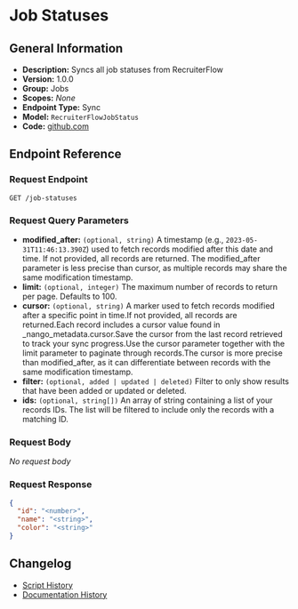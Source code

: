 <!-- BEGIN GENERATED CONTENT -->
# Job Statuses

## General Information

- **Description:** Syncs all job statuses from RecruiterFlow
- **Version:** 1.0.0
- **Group:** Jobs
- **Scopes:** _None_
- **Endpoint Type:** Sync
- **Model:** `RecruiterFlowJobStatus`
- **Code:** [github.com](https://github.com/NangoHQ/integration-templates/tree/main/integrations/recruiterflow/syncs/job-statuses.ts)


## Endpoint Reference

### Request Endpoint

`GET /job-statuses`

### Request Query Parameters

- **modified_after:** `(optional, string)` A timestamp (e.g., `2023-05-31T11:46:13.390Z`) used to fetch records modified after this date and time. If not provided, all records are returned. The modified_after parameter is less precise than cursor, as multiple records may share the same modification timestamp.
- **limit:** `(optional, integer)` The maximum number of records to return per page. Defaults to 100.
- **cursor:** `(optional, string)` A marker used to fetch records modified after a specific point in time.If not provided, all records are returned.Each record includes a cursor value found in _nango_metadata.cursor.Save the cursor from the last record retrieved to track your sync progress.Use the cursor parameter together with the limit parameter to paginate through records.The cursor is more precise than modified_after, as it can differentiate between records with the same modification timestamp.
- **filter:** `(optional, added | updated | deleted)` Filter to only show results that have been added or updated or deleted.
- **ids:** `(optional, string[])` An array of string containing a list of your records IDs. The list will be filtered to include only the records with a matching ID.

### Request Body

_No request body_

### Request Response

```json
{
  "id": "<number>",
  "name": "<string>",
  "color": "<string>"
}
```

## Changelog

- [Script History](https://github.com/NangoHQ/integration-templates/commits/main/integrations/recruiterflow/syncs/job-statuses.ts)
- [Documentation History](https://github.com/NangoHQ/integration-templates/commits/main/integrations/recruiterflow/syncs/job-statuses.md)

<!-- END  GENERATED CONTENT -->

